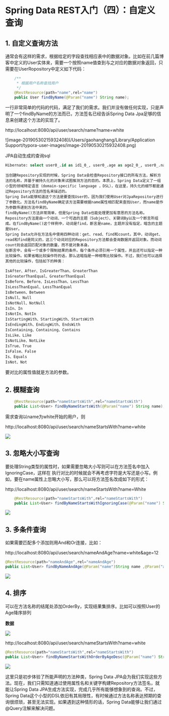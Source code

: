 # Spring Data REST入门（四）：自定义查询

## 1. 自定义查询方法 
通常会有这样的需求，根据给定的字段查找相应表中的数据对象。比如在前几篇博客中定义的User实体来，需要一个按照name值查到与之对应的数据对象返回，只需要在UserRopository中定义如下代码：

```java
    /**
     * 根据用户名称查找用户
     */
    @RestResource(path="name",rel="name")
    public User findByName(@Param("name") String name);
```

一行非常简单的代码的代码，满足了我们的需求。我们并没有做任何实现，只是声明了一个findByName的方法而已，方法签名已经告诉Spring Data Jpa足够的信息来创建这个方法的实现了。 

http://localhost:8080/api/user/search/name?name=white

![image-20190530215932408](/Users/gaohanghang/Library/Application Support/typora-user-images/image-20190530215932408.png)

JPA自动生成的查询sql

```sql
Hibernate: select user0_.id as id1_0_, user0_.age as age2_0_, user0_.name as name3_0_, user0_.password as password4_0_, user0_.sex as sex5_0_ from user user0_ where user0_.name=?
```

```
当创建Repository实现的时候，Spring Data会检查Repository接口的所有方法，解析方法的名称，并基于被持久化的对象来试图推测方法的目的。本质上，Spring Data定义了一组小型的领域特定语言（domain-specific language ，DSL），在这里，持久化的细节都是通过Repository方法的签名来描述的。
Spring Data能够知道这个方法是要查找User的，因为我们使用User对JpaRepository进行了参数化。方法名findByName确定该方法需要根据name属性相匹配来查找User，而name是作为参数传递到方法中来的。
findByName()方法非常简单，但是Spring Data也能处理更加有意思的方法名称。Repository方法是由一个动词、一个可选的主题（Subject）、关键词By以及一个断言所组成。在findByName()这个样例中，动词是find，断言是name，主题并没有指定，暗含的主题是User。
Spring Data允许在方法名中使用四种动词：get、read、find和count。其中，动词get、read和find是同义的，这三个动词对应的Repository方法都会查询数据并返回对象。而动词count则会返回匹配对象的数量，而不是对象本身。
在断言中，会有一个或多个限制结果的条件。每个条件必须引用一个属性，并且还可以指定一种比较操作。如果省略比较操作符的话，那么这暗指是一种相等比较操作。不过，我们也可以选择其他的比较操作，包括如下的种类：
```

```
IsAfter、After、IsGreaterThan、GreaterThan 
IsGreaterThanEqual、GreaterThanEqual 
IsBefore、Before、IsLessThan、LessThan 
IsLessThanEqual、LessThanEqual 
IsBetween、Between 
IsNull、Null 
IsNotNull、NotNull 
IsIn、In 
IsNotIn、NotIn 
IsStartingWith、StartingWith、StartsWith 
IsEndingWith、EndingWith、EndsWith 
IsContaining、Containing、Contains 
IsLike、Like 
IsNotLike、NotLike 
IsTrue、True 
IsFalse、False 
Is、Equals 
IsNot、Not 
```

要对比的属性值就是方法的参数。

## 2. 模糊查询

```java
    @RestResource(path="nameStartsWith",rel="nameStartsWith")
    public List<User> findByNameStartsWith(@Param("name") String name);
```

需求查询以name为white开始的用户，则 

http://localhost:8080/api/user/search/nameStartsWith?name=white 

![](https://raw.githubusercontent.com/gaohanghang/images/master/img20190530220445.png)

## 3. 忽略大小写查询

要处理String类型的属性时，如果需要忽略大小写则可以在方法签名中加入IgnoringCase，这样在 
执行对比的时候就会不再考虑字符是大写还是小写。例如，要在name属性上忽略大小写，那么可以将方法签名改成如下的形式：

http://localhost:8080/api/user/search/nameStartsWith?name=White

```java
    @RestResource(path="nameStartsWith",rel="nameStartsWith")
    public List<User> findByNameStartsWithIgnoringCase(@Param("name") String name);
```

![](https://raw.githubusercontent.com/gaohanghang/images/master/img20190530220921.png)

## 3. 多条件查询

如果需要匹配多个添加则用And和Or连接，比如：

http://localhost:8080/api/user/search/nameAndAge?name=white&age=12

```java
@RestResource(path="nameAndAge",rel="nameAndAge")
public List<User> findByNameAndAge(@Param("name")String name ,@Param("age")int age);
```

![](https://raw.githubusercontent.com/gaohanghang/images/master/img20190530221334.png)

## 4. 排序

可以在方法名称的结尾处添加OrderBy，实现结果集排序。比如可以按照User的Age降序排列

**数据**

![](https://raw.githubusercontent.com/gaohanghang/images/master/img20190530221744.png)

http://localhost:8080/api/user/search/nameStartsWith?name=white

```java
@RestResource(path="nameStartsWith",rel="nameStartsWith")
public List<User> findByNameStartsWithOrderByAgeDesc(@Param("name") String name);
```
![](https://raw.githubusercontent.com/gaohanghang/images/master/img20190530221600.png)

这里只是初步体验了所能声明的方法种类，Spring Data JPA会为我们实现这些方法。现在，我们只需知道通过使用属性名和关键字构建Repository方法签名，就能让Spring Data JPA生成方法实现，完成几乎所有能够想象到的查询。不过，Spring Data这个小型的DSL依旧有其局限性，有时候通过方法名称表达预期的查询很烦琐，甚至无法实现。如果遇到这种情形的话，Spring Data能够让我们通过@Query注解来解决问题。